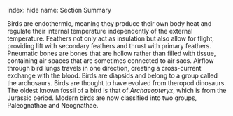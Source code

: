 index: hide
name: Section Summary

Birds are endothermic, meaning they produce their own body heat and regulate their internal temperature independently of the external temperature. Feathers not only act as insulation but also allow for flight, providing lift with secondary feathers and thrust with primary feathers. Pneumatic bones are bones that are hollow rather than filled with tissue, containing air spaces that are sometimes connected to air sacs. Airflow through bird lungs travels in one direction, creating a cross-current exchange with the blood. Birds are diapsids and belong to a group called the archosaurs. Birds are thought to have evolved from theropod dinosaurs. The oldest known fossil of a bird is that of  *Archaeopteryx*, which is from the Jurassic period. Modern birds are now classified into two groups, Paleognathae and Neognathae.
